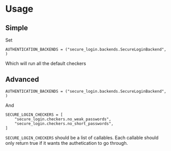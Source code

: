 Usage
===========

Simple
-----------

Set

    AUTHENTICATION_BACKENDS = ("secure_login.backends.SecureLoginBackend", )

Which will run all the default checkers

Advanced
--------------------

    AUTHENTICATION_BACKENDS = ("secure_login.backends.SecureLoginBackend", )

And

    SECURE_LOGIN_CHECKERS = [
        "secure_login.checkers.no_weak_passwords",
        "secure_login.checkers.no_short_passwords",
    ]

`SECURE_LOGIN_CHECKERS` should be a list of callables. Each callable should only return true if it wants the authetication to go through.